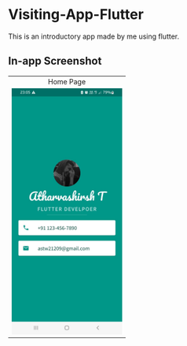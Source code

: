# Visiting-App-Flutter

This is an introductory app made by me using flutter.

## In-app Screenshot

<div align="center">
  <table>
    <tr>
      <td align="center">Home Page</td>
    </tr>
    <tr>
      <td><img src="images/ss.jpg" alt="home-page-screenshot" height=500px></td>
    </tr>
  </table>
</div>
